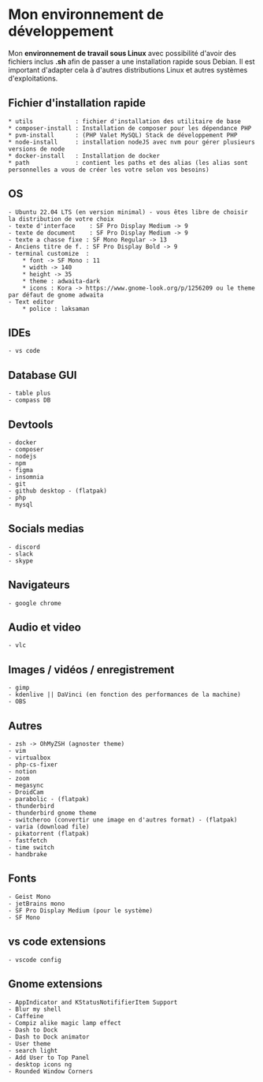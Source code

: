 # Mon environnement de développement

Mon **environnement de travail sous Linux** avec possibilité d'avoir des fichiers inclus **.sh** afin de passer a une installation rapide sous Debian. Il est important d'adapter cela à d'autres distributions Linux et autres systèmes d'exploitations.

## Fichier d'installation rapide
    * utils            : fichier d'installation des utilitaire de base
    * composer-install : Installation de composer pour les dépendance PHP
    * pvm-install      : (PHP Valet MySQL) Stack de développement PHP
    * node-install     : installation nodeJS avec nvm pour gérer plusieurs versions de node
    * docker-install   : Installation de docker
    * path             : contient les paths et des alias (les alias sont personnelles a vous de créer les votre selon vos besoins)

## OS
    - Ubuntu 22.04 LTS (en version minimal) - vous êtes libre de choisir la distribution de votre choix
    - texte d'interface    : SF Pro Display Medium -> 9
    - texte de document    : SF Pro Display Medium -> 9
    - texte a chasse fixe : SF Mono Regular -> 13
    - Anciens titre de f. : SF Pro Display Bold -> 9
    - terminal customize  : 
	    * font -> SF Mono : 11
	    * width -> 140
	    * height -> 35
	    * theme : adwaita-dark
	    * icons : Kora -> https://www.gnome-look.org/p/1256209 ou le theme par défaut de gnome adwaita
	- Text editor
	    * police : laksaman 
	
## IDEs
    - vs code

## Database GUI
    - table plus
    - compass DB

## Devtools
    - docker
    - composer
    - nodejs
    - npm
    - figma
    - insomnia
    - git
    - github desktop - (flatpak)
    - php
    - mysql

## Socials medias
    - discord
    - slack
    - skype

## Navigateurs
    - google chrome

## Audio et video
    - vlc

## Images / vidéos / enregistrement
    - gimp
    - kdenlive || DaVinci (en fonction des performances de la machine)
    - OBS

## Autres
    - zsh -> OhMyZSH (agnoster theme)
    - vim
    - virtualbox
    - php-cs-fixer
    - notion
    - zoom
    - megasync
    - DroidCam
    - parabolic - (flatpak)
    - thunderbird
    - thunderbird gnome theme
    - switcheroo (convertir une image en d'autres format) - (flatpak)
    - varia (download file)
    - pikatorrent (flatpak)
    - fastfetch
    - time switch
    - handbrake
	

## Fonts
    - Geist Mono
    - jetBrains mono
    - SF Pro Display Medium (pour le système)
    - SF Mono

## vs code extensions
    - vscode config

## Gnome extensions
    - AppIndicator and KStatusNotififierItem Support
    - Blur my shell
    - Caffeine
    - Compiz alike magic lamp effect
    - Dash to Dock
    - Dash to Dock animator
    - User theme
    - search light
    - Add User to Top Panel
    - desktop icons ng
    - Rounded Window Corners
